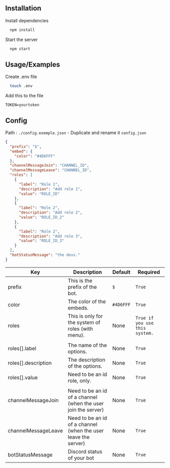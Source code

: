 ## Installation

Install dependencies

```bash
  npm install
```

Start the server

```bash
  npm start
```

## Usage/Examples

Create .env file

```bash
  touch .env
```

Add this to the file

```text
TOKEN=yourtoken
```

## Config

Path : `./config.exemple.json` - Duplicate and rename it `config.json`

````json
{
  "prefix": "$",
  "embed": {
    "color": "#4D6FFF"
  },
  "channelMessageJoin": "CHANNEL_ID",
  "channelMessageLeave": "CHANNEL_ID",
  "roles": [
    {
      "label": "Role 1",
      "description": "Add role 1",
      "value": "ROLE_ID"
    },
    {
      "label": "Role 2",
      "description": "Add role 2",
      "value": "ROLE_ID_2"
    },
    {
      "label": "Role 2",
      "description": "Add role 3",
      "value": "ROLE_ID_3"
    }
  ],
  "botStatusMessage": "the devs."
}
````


| Key | Description                                                    | Default | Required                     |
|---|----------------------------------------------------------------|------|------------------------------|
| prefix | This is the prefix of the bot.                                 | `$` | `True`                       |
| color | The color of the embeds.                                       | `#4D6FFF` | `True`                       |
| roles | This is only for the system of roles (with menu).              | None | `True if you use this system.` |
|  |                                                                |    |  |
| roles[].label | The name of the options.                                       | None | `True`                       |
| roles[].description | The description of the options.                                | None | `True`                         |
| roles[].value | Need to be an id role, only.                                   | None | `True`                         |
|  |                                                                |    |  |
| channelMessageJoin | Need to be an id of a channel (when the user join the server)  | None | `True`                         |
| channelMessageLeave | Need to be an id of a channel (when the user leave the server) | None | `True`                         |
| botStatusMessage | Discord status of your bot                                     | None | `True`                         |



